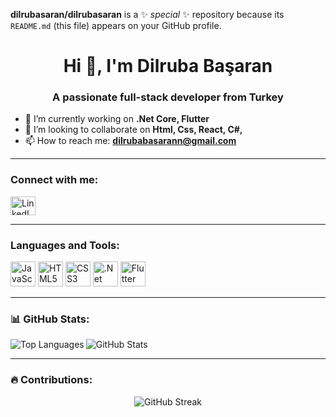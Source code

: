 

**dilrubasaran/dilrubasaran** is a ✨ _special_ ✨ repository because its `README.md` (this file) appears on your GitHub profile.

<h1 align="center">Hi 👋, I'm Dilruba Başaran</h1>
<h3 align="center">A passionate full-stack developer from Turkey</h3>

- 🌱 I’m currently working on **.Net Core, Flutter**
- 👯 I’m looking to collaborate on **Html, Css, React, C#,**
- 📫 How to reach me: **dilrubabasarann@gmail.com**

---

<h3 align="left">Connect with me:</h3>
<p align="left">
<a href="https://linkedin.com/in/dilrubasaran/" target="blank">
  <img align="center" src="https://cdn.jsdelivr.net/npm/simple-icons@3.0.1/icons/linkedin.svg" alt="LinkedIn" height="30" width="40" />
</a>
</p>

---

### Languages and Tools:
<p align="left">
  <img src="https://cdn.jsdelivr.net/gh/devicons/devicon/icons/javascript/javascript-original.svg" alt="JavaScript" width="40" height="40"/>
  <img src="https://cdn.jsdelivr.net/gh/devicons/devicon/icons/html5/html5-original.svg" alt="HTML5" width="40" height="40"/>
  <img src="https://cdn.jsdelivr.net/gh/devicons/devicon/icons/css3/css3-original.svg" alt="CSS3" width="40" height="40"/>
  <img src="https://cdn.jsdelivr.net/gh/devicons/devicon@latest/icons/dotnetcore/dotnetcore-original.svg" alt=".Net Core"  width="40" height="40" />
  <img src="https://cdn.jsdelivr.net/gh/devicons/devicon/icons/flutter/flutter-original.svg" alt="Flutter" width="40" height="40"/>
</p>

---

### 📊 GitHub Stats:
<div>
  <img align="left" src="https://github-readme-stats.vercel.app/api/top-langs?username=yourusername&show_icons=true&locale=en&layout=compact" alt="Top Languages" />
</div>

<div>
  <img align="center" src="https://github-readme-stats.vercel.app/api?username=yourusername&show_icons=true&locale=en" alt="GitHub Stats" />
</div>

---

### 🔥 Contributions:
<p align="center">
  <img src="https://github-readme-streak-stats.herokuapp.com/?user=yourusername&" alt="GitHub Streak" />
</p>
